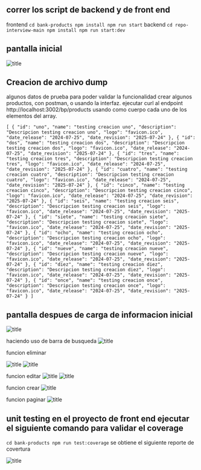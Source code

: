 
## correr los script de backend y de front end
frontend
`
cd bank-products
npm install
npm run start
`
backend
`
cd repo-interview-main
npm install
npm run start:dev
`
## pantalla inicial 

![title](Images/condump.png)

## Creacion de archivo dump
algunos datos de prueba para poder validar la funcionalidad crear algunos productos, con postman, o usando la interfaz. ejecutar curl al endpoint http://localhost:3002/bp/products 
usando como cuerpo cada uno de los elementos del array.

`[
  {
    "id": "uno",
    "name": "testing creacion uno",
    "description": "Descripcion testing creacion uno",
    "logo": "favicon.ico",
    "date_release": "2024-07-25",
    "date_revision": "2025-07-24"
  },
  {
    "id": "dos",
    "name": "testing creacion dos",
    "description": "Descripcion testing creacion dos",
    "logo": "favicon.ico",
    "date_release": "2024-07-25",
    "date_revision": "2025-07-24"
  },
  {
    "id": "tres",
    "name": "testing creacion tres",
    "description": "Descripcion testing creacion tres",
    "logo": "favicon.ico",
    "date_release": "2024-07-25",
    "date_revision": "2025-07-24"
  },
  {
    "id": "cuatro",
    "name": "testing creacion cuatro",
    "description": "Descripcion testing creacion cuatro",
    "logo": "favicon.ico",
    "date_release": "2024-07-25",
    "date_revision": "2025-07-24"
  },
  {
    "id": "cinco",
    "name": "testing creacion cinco",
    "description": "Descripcion testing creacion cinco",
    "logo": "favicon.ico",
    "date_release": "2024-07-25",
    "date_revision": "2025-07-24"
  },
  {
    "id": "seis",
    "name": "testing creacion seis",
    "description": "Descripcion testing creacion seis",
    "logo": "favicon.ico",
    "date_release": "2024-07-25",
    "date_revision": "2025-07-24"
  },
  {
    "id": "siete",
    "name": "testing creacion siete",
    "description": "Descripcion testing creacion siete",
    "logo": "favicon.ico",
    "date_release": "2024-07-25",
    "date_revision": "2025-07-24"
  },
  {
    "id": "ocho",
    "name": "testing creacion ocho",
    "description": "Descripcion testing creacion ocho",
    "logo": "favicon.ico",
    "date_release": "2024-07-25",
    "date_revision": "2025-07-24"
  },
  {
    "id": "nueve",
    "name": "testing creacion nueve",
    "description": "Descripcion testing creacion nueve",
    "logo": "favicon.ico",
    "date_release": "2024-07-25",
    "date_revision": "2025-07-24"
  },
  {
    "id": "diez",
    "name": "testing creacion diez",
    "description": "Descripcion testing creacion diez",
    "logo": "favicon.ico",
    "date_release": "2024-07-25",
    "date_revision": "2025-07-24"
  },
  {
    "id": "once",
    "name": "testing creacion once",
    "description": "Descripcion testing creacion once",
    "logo": "favicon.ico",
    "date_release": "2024-07-25",
    "date_revision": "2025-07-24"
  }
]
` 


## pantalla despues de carga de informacion inicial

![title](Images/condump.png)

haciendo uso de barra de busqueda
![title](Images/busqueda.png)

funcion eliminar

![title](Images/eliminar.png)
![title](Images/eliminar1.png)

funcion editar
![title](Images/eliminar.png)
![title](Images/editar.png)

funcion crear
![title](Images/crear.png)

funcion paginar
![title](Images/paginar.png)



## unit testing en el proyecto de front end ejecutar el siguiente comando para validar el coverage

`
  cd bank-products
  npm run test:coverage
`
se obtiene el siguiente reporte de covertura

![title](Images/coverage.png)
